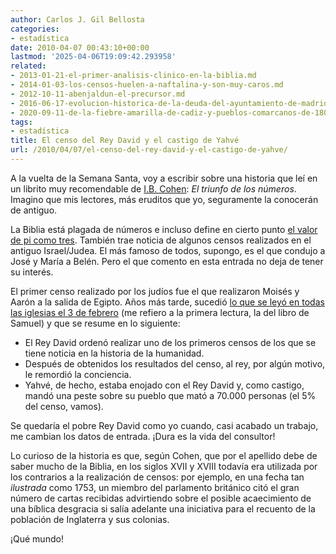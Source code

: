 ```yaml
---
author: Carlos J. Gil Bellosta
categories:
- estadística
date: 2010-04-07 00:43:10+00:00
lastmod: '2025-04-06T19:09:42.293958'
related:
- 2013-01-21-el-primer-analisis-clinico-en-la-biblia.md
- 2014-01-03-los-censos-huelen-a-naftalina-y-son-muy-caros.md
- 2012-10-11-abenjaldun-el-precursor.md
- 2016-06-17-evolucion-historica-de-la-deuda-del-ayuntamiento-de-madrid.md
- 2020-09-11-de-la-fiebre-amarilla-de-cadiz-y-pueblos-comarcanos-de-1800.md
tags:
- estadística
title: El censo del Rey David y el castigo de Yahvé
url: /2010/04/07/el-censo-del-rey-david-y-el-castigo-de-yahve/
---
```


A la vuelta de la Semana Santa, voy a escribir sobre una historia que leí en un librito muy recomendable de [I.B. Cohen](http://es.wikipedia.org/wiki/Bernard_Cohen): _El triunfo de los números_. Imagino que mis lectores, más eruditos que yo, seguramente la conocerán de antiguo.

La Biblia está plagada de números e incluso define en cierto punto [el valor de pi como tres](http://www.bitperbit.com/2007/11/el-valor-de-pi-en-la-biblia/). También trae noticia de algunos censos realizados en el antiguo Israel/Judea. El más famoso de todos, supongo, es el que condujo a José y María a Belén. Pero el que comento en esta entrada no deja de tener su interés.

El primer censo realizado por los judíos fue el que realizaron Moisés y Aarón a la salida de Egipto. Años más tarde, sucedió [lo que se leyó en todas las iglesias el 3 de febrero](http://www.archimadrid.es/evangelio/2010/02/03022010.html) (me refiero a la primera lectura, la del libro de Samuel) y que se resume en lo siguiente:

* El Rey David ordenó realizar uno de los primeros censos de los que se tiene noticia en la historia de la humanidad.
* Después de obtenidos los resultados del censo, al rey, por algún motivo, le remordió la conciencia.
* Yahvé, de hecho, estaba enojado con el Rey David y, como castigo, mandó una peste sobre su pueblo que mató a 70.000 personas (el 5% del censo, vamos).

Se quedaría el pobre Rey David como yo cuando, casi acabado un trabajo, me cambian los datos de entrada. ¡Dura es la vida del consultor!

Lo curioso de la historia es que, según Cohen, que por el apellido debe de saber mucho de la Biblia, en los siglos XVII y XVIII todavía era utilizada por los contrarios a la realización de censos: por ejemplo, en una fecha tan _ilustrada_ como 1753, un miembro del parlamento británico citó el gran número de cartas recibidas advirtiendo sobre el posible acaecimiento de una bíblica desgracia si salía adelante una iniciativa para el recuento de la población de Inglaterra y sus colonias.

¡Qué mundo!